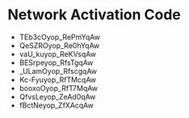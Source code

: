 # Network Activation Code
* TEb3cOyop_RePmYqAw
* QeSZROyop_Re0hYqAw
* vaU_kuyop_ReKVsqAw
* BESrpeyop_RfsTgqAw
* _ULamOyop_RfscgqAw
* Kc-Fyuyop_RfTMcqAw
* booxoOyop_RfT7MqAw
* QfvsLeyop_ZeAd0qAw
* fBctNeyop_ZfXAcqAw